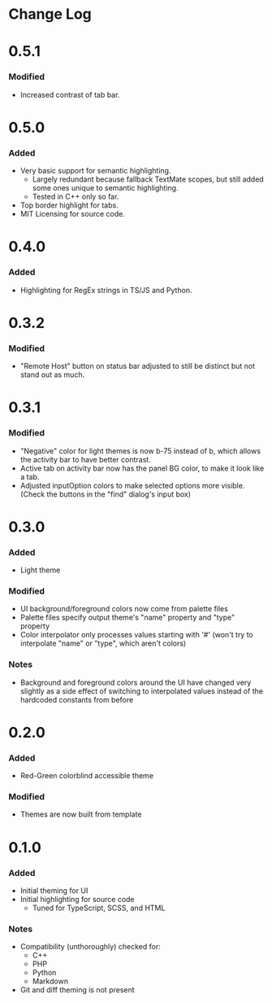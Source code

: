 # Change Log

# 0.5.1

### Modified
- Increased contrast of tab bar.

# 0.5.0

### Added
- Very basic support for semantic highlighting.
  - Largely redundant because fallback TextMate scopes, but still added some
    ones unique to semantic highlighting.
  - Tested in C++ only so far. 
- Top border highlight for tabs.
- MIT Licensing for source code.

# 0.4.0

### Added
- Highlighting for RegEx strings in TS/JS and Python.

# 0.3.2

### Modified
- "Remote Host" button on status bar adjusted to still be distinct but not stand
out as much.

# 0.3.1

### Modified
- "Negative" color for light themes is now b-75 instead of b, which allows the
activity bar to have better contrast.
- Active tab on activity bar now has the panel BG color, to make it look like
a tab.
- Adjusted inputOption colors to make selected options more visible. (Check the
buttons in the "find" dialog's input box)


# 0.3.0

### Added
- Light theme

### Modified
- UI background/foreground colors now come from palette files
- Palette files specify output theme's "name" property and "type" property
- Color interpolator only processes values starting with '#' (won't try to
interpolate "name" or "type", which aren't colors)

### Notes
- Background and foreground colors around the UI have changed very slightly as a
side effect of switching to interpolated values instead of the hardcoded
constants from before

# 0.2.0

### Added
- Red-Green colorblind accessible theme

### Modified
- Themes are now built from template


# 0.1.0

### Added
- Initial theming for UI
- Initial highlighting for source code
  - Tuned for TypeScript, SCSS, and HTML

### Notes
- Compatibility (unthoroughly) checked for:
  - C++
  - PHP
  - Python
  - Markdown
- Git and diff theming is not present
